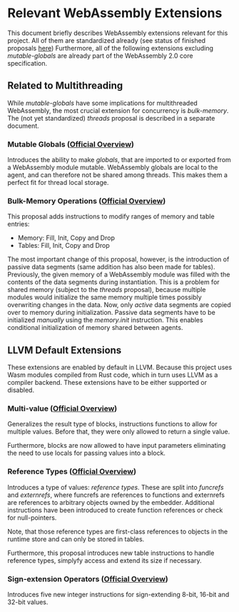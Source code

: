 # Relevant WebAssembly Extensions
This document briefly describes WebAssembly extensions relevant for this project. All of them are standardized already (see status of finished proposals [here](https://github.com/WebAssembly/proposals/blob/main/finished-proposals.md)) Furthermore, all of the following extensions excluding _mutable-globals_ are already part of the WebAssembly 2.0 core specification.

## Related to Multithreading
While _mutable-globals_ have some implications for multithreaded WebAssembly, the most crucial extension for concurrency is _bulk-memory_. The (not yet standardized) _threads_ proposal is described in a separate document.

### Mutable Globals ([Official Overview](https://github.com/WebAssembly/mutable-global/blob/master/proposals/mutable-global/Overview.md))
Introduces the ability to make _globals_, that are imported to or exported from a WebAssembly module mutable. WebAssembly globals are local to the agent, and can therefore not be shared among threads. This makes them a perfect fit for thread local storage.

### Bulk-Memory Operations ([Official Overview](https://github.com/WebAssembly/spec/blob/main/proposals/bulk-memory-operations/Overview.md))
This proposal adds instructions to modify ranges of memory and table entries:
- Memory: Fill, Init, Copy and Drop
- Tables: Fill, Init, Copy and Drop

The most important change of this proposal, however, is the introduction of passive data segments (same addition has also been made for tables). Previously, the given memory of a WebAssembly module was filled with the contents of the data segments during instantiation. This is a problem for shared memory (subject to the _threads_ proposal), because multiple modules would initialize the same memory multiple times possibly overwriting changes in the data. Now, only _active_ data segments are copied over to memory during initialization. Passive data segments have to be initialized _manually_ using the _memory.init_ instruction. This enables conditional initialization of memory shared between agents. 

## LLVM Default Extensions
These extensions are enabled by default in LLVM. Because this project uses Wasm modules compiled from Rust code, which in turn uses LLVM as a compiler backend. These extensions have to be either supported or disabled.

### Multi-value ([Official Overview](https://github.com/WebAssembly/spec/blob/main/proposals/multi-value/Overview.md))
Generalizes the result type of blocks, instructions functions to allow for multiple values. Before that, they were only allowed to return a single value.

Furthermore, blocks are now allowed to have input parameters eliminating the need to use locals for passing values into a block.

### Reference Types ([Official Overview](https://github.com/WebAssembly/spec/blob/main/proposals/reference-types/Overview.md))
Introduces a type of values: _reference types_. These are split into _funcrefs_ and _externrefs_, where funcrefs are references to functions and externrefs are references to arbitrary objects owned by the embedder. Additional instructions have been introduced to create function references or check for null-pointers.

Note, that those reference types are first-class references to objects in the runtime store and can only be stored in tables.

Furthermore, this proposal introduces new table instructions to handle reference types, simplyfy access and extend its size if necessary.


### Sign-extension Operators ([Official Overview](https://github.com/WebAssembly/spec/blob/main/proposals/sign-extension-ops/Overview.md)) 
Introduces five new integer instructions for sign-extending 8-bit, 16-bit and 32-bit values.